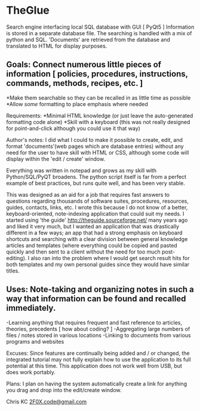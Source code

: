 # TheGlue
Search engine interfacing local SQL database with GUI [ PyQt5 ]
Information is stored in a separate database file.
The searching is handled with a mix of python and SQL.
'Documents' are retrieved from the database and translated to HTML for display purposes.

Goals: Connect numerous little pieces of information [ policies, procedures, instructions, commands, methods, recipes, etc. ]
--------------------
*Make them searchable so they can be recalled in as little time as possible
*Allow *some* formatting to place emphasis where needed

Requirements:
*Minimal HTML knowledge (or just leave the auto-generated formatting code alone)
*Skill with a keyboard (this was not really designed for point-and-click although you could use it that way)

Author's notes:
I did what I could to make it possible to create, edit, and format 'documents'(web pages which are database entries) without any need for the user to have skill with HTML or CSS, although some code will display within the 'edit / create' window.

Everything was written in notepad and grows as my skill with Python/SQL/PyQT broadens.
The python script itself is far from a perfect example of best practices, but runs quite well, and has been very stable.

This was designed as an aid for a job that requires fast answers to questions regarding thousands of software suites, procedures, resources, guides, contacts, links, etc. 
I wrote this because I do not know of a better, keyboard-oriented, note-indexing application that could suit my needs. I started using 'the guide' http://theguide.sourceforge.net/ many years ago and liked it very much, but I wanted an application that was drastically different in a few ways; an app that had a strong emphasis on keyboard shortcuts and searching with a clear division between general knowledge articles and templates (where everything could be copied and pasted quickly and then sent to a client without the need for too much post-editing). I also ran into the problem where I would get search result hits for both templates and my own personal guides since they would have similar titles.

Uses: Note-taking and organizing notes in such a way that information can be found and recalled immediately.
--------------------
-Learning anything that requires frequent and fast reference to articles, theories, precedents [ how about coding? ]
-Aggregating large numbers of files / notes stored in various locations
-Linking to documents from various programs and websites

Excuses:
Since features are continually being added and / or changed, the integrated tutorial may not fully explain how to use the application to its full potential at this time. This application does not work well from USB, but does work portably.

Plans:
I plan on having the system automatically create a link for anything you drag and drop into the edit/create window.

Chris KC
2F0X.code@gmail.com
